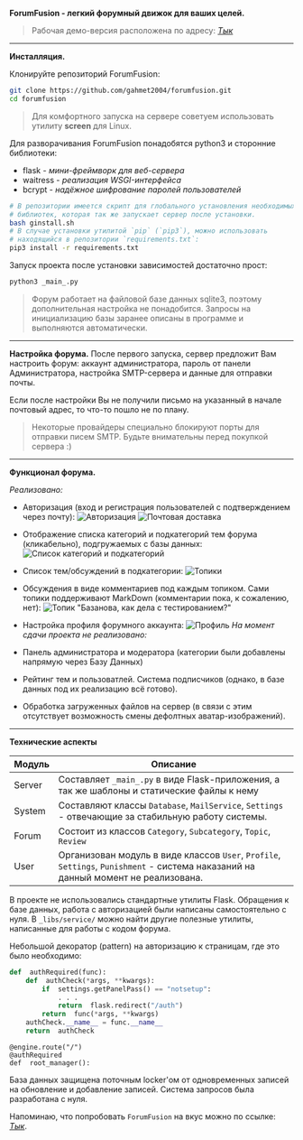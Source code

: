 **ForumFusion - легкий форумный движок для ваших целей.**

> Рабочая демо-версия расположена по адресу: [*Тык*](https://de.gallahad.ru)
***
**Инсталляция.**

Клонируйте репозиторий ForumFusion:
```bash
git clone https://github.com/gahmet2004/forumfusion.git
cd forumfusion
```

> Для комфортного запуска на сервере советуем использовать утилиту **screen** для Linux.

Для разворачивания ForumFusion понадобятся python3 и сторонние библиотеки:

 - flask - *мини-фреймворк для веб-сервера*
 - waitress - *реализация WSGI-интерфейса*
 - bcrypt - *надёжное шифрование паролей пользователей*

```bash
# В репозитории имеется скрипт для глобального установления необходимых 
# библиотек, которая так же запускает сервер после установки.
bash ginstall.sh
# В случае установки утилитой `pip` (`pip3`), можно использовать
# находящийся в репозитории `requirements.txt`:
pip3 install -r requirements.txt
```
Запуск проекта после установки зависимостей достаточно прост:
```bash
python3 _main_.py
```

> Форум работает на файловой базе данных sqlite3, поэтому дополнительная настройка не понадобится. 
> Запросы на инициализацию базы заранее описаны в программе и выполняются автоматически.
***
**Настройка форума.**
После первого запуска, сервер предложит Вам настроить форум: аккаунт администратора, пароль от панели Администратора, настройка SMTP-сервера и данные для отправки почты.

Если после настройки Вы не получили письмо на указанный в начале почтовый адрес, то что-то пошло не по плану.

> Некоторые провайдеры специально блокируют порты для отправки писем SMTP. Будьте внимательны перед покупкой сервера :)

***
**Функционал форума.**

_Реализовано:_
+ Авторизация (вход и регистрация пользователей с подтверждением через почту):
![Авторизация](https://github.com/gahmet2004/forumfusion/blob/main/UML/pictures/auth_form.png?raw=true)
![Почтовая доставка](https://github.com/gahmet2004/forumfusion/blob/main/UML/pictures/email_delivery.png?raw=true)

+ Отображение списка категорий и подкатегорий тем форума (кликабельно), подгружаемых с базы данных:
![Список категорий и подкатегорий](https://github.com/gahmet2004/forumfusion/blob/main/UML/pictures/categories.png?raw=true)
+ Список тем/обсуждений в подкатегории:
![Топики](https://github.com/gahmet2004/forumfusion/blob/main/UML/pictures/subcategory.png?raw=true)
+ Обсуждения в виде комментариев под каждым топиком. Сами топики поддерживают MarkDown (комментарии пока, к сожалению, нет):
![Топик "Базанова, как дела с тестированием?"](https://github.com/gahmet2004/forumfusion/blob/main/UML/pictures/topic_view.png?raw=true)
+ Настройка профиля форумного аккаунта:
![Профиль](https://github.com/gahmet2004/forumfusion/blob/main/UML/pictures/profile_view.png?raw=true)
_На момент сдачи проекта не реализовано:_

+ Панель администратора и модератора (категории были добавлены напрямую через Базу Данных)
+ Рейтинг тем и пользоватлей. Система подписчиков (однако, в базе данных под их реализацию всё готово).
+ Обработка загруженных файлов на сервер (в связи с этим отсутствует возможность смены дефолтных аватар-изображений).

***
**Технические аспекты**

| Модуль | Описание |	
|--|--|
| Server | Составляет `_main_.py` в виде Flask-приложения, а так же шаблоны и статические файлы к нему|
| System | Составляют классы `Database`, `MailService`, `Settings` - отвечающие за стабильную работу системы.
| Forum | Состоит из классов `Category`, `Subcategory`, `Topic`, `Review`
| User | Организован модуль в виде классов `User`, `Profile`, `Settings`, `Punishment` - система наказаний на данный момент не реализована.

В проекте не использовались стандартные утилиты Flask. Обращения к базе данных, работа с авторизацией были написаны самостоятельно с нуля. В `_libs/service/` можно найти другие полезные утилиты, написанные для работы с кодом форума.

Небольшой декоратор (pattern) на авторизацию к страницам, где это было необходимо:
```python
def  authRequired(func):
	def  authCheck(*args, **kwargs):
		if  settings.getPanelPass() == "notsetup":
			. . .
			return  flask.redirect("/auth")
		return  func(*args, **kwargs)
	authCheck.__name__ = func.__name__
	return  authCheck
```
```python3
@engine.route("/")
@authRequired
def  root_manager():
```
База данных защищена поточным locker'ом от одновременных записей на обновление и добавление записей. Система запросов была разработана с нуля.
 
Напоминаю, что попробовать `ForumFusion` на вкус можно по ссылке: [*Тык*](http://de.gallahad.ru/).
